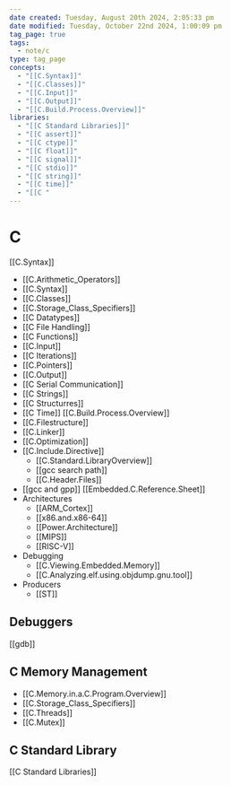 ```yaml
---
date created: Tuesday, August 20th 2024, 2:05:33 pm
date modified: Tuesday, October 22nd 2024, 1:00:09 pm
tag_page: true
tags:
  - note/c
type: tag_page
concepts:
  - "[[C.Syntax]]"
  - "[[C.Classes]]"
  - "[[C.Input]]"
  - "[[C.Output]]"
  - "[[C.Build.Process.Overview]]"
libraries:
  - "[[C Standard Libraries]]"
  - "[[C assert]]"
  - "[[C ctype]]"
  - "[[C float]]"
  - "[[C signal]]"
  - "[[C stdio]]"
  - "[[C string]]"
  - "[[C time]]"
  - "[[C "
---
```

# C
[[C.Syntax]]
- [[C.Arithmetic_Operators]]
- [[C.Syntax]]
- [[C.Classes]]
- [[C.Storage_Class_Specifiers]]
- [[C Datatypes]]
- [[C File Handling]]
- [[C Functions]]
- [[C.Input]]
- [[C Iterations]]
- [[C.Pointers]]
- [[C.Output]]
- [[C Serial Communication]]
- [[C Strings]]
- [[C Structurres]]
- [[C Time]]
[[C.Build.Process.Overview]]
- [[C.Filestructure]]
- [[C.Linker]]
- [[C.Optimization]]
- [[C.Include.Directive]]
	- [[C.Standard.LibraryOverview]]
	 - [[gcc search path]]
	- [[C.Header.Files]]
- [[gcc and gpp]]
[[Embedded.C.Reference.Sheet]]
- Architectures
	- [[ARM_Cortex]]
	- [[x86.and.x86-64]]
	- [[Power.Architecture]]
	- [[MIPS]]
	- [[RISC-V]]
- Debugging
	- [[C.Viewing.Embedded.Memory]]
	- [[C.Analyzing.elf.using.objdump.gnu.tool]]
- Producers
	- [[ST]]

## Debuggers
[[gdb]]

## C Memory Management
- [[C.Memory.in.a.C.Program.Overview]]
- [[C.Storage_Class_Specifiers]]
- [[C.Threads]]
- [[C.Mutex]]

## C Standard Library
[[C Standard Libraries]]


